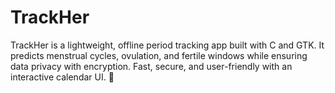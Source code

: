 # TrackHer
TrackHer is a lightweight, offline period tracking app built with C and GTK. It predicts menstrual cycles, ovulation, and fertile windows while ensuring data privacy with encryption. Fast, secure, and user-friendly with an interactive calendar UI. 🚀
